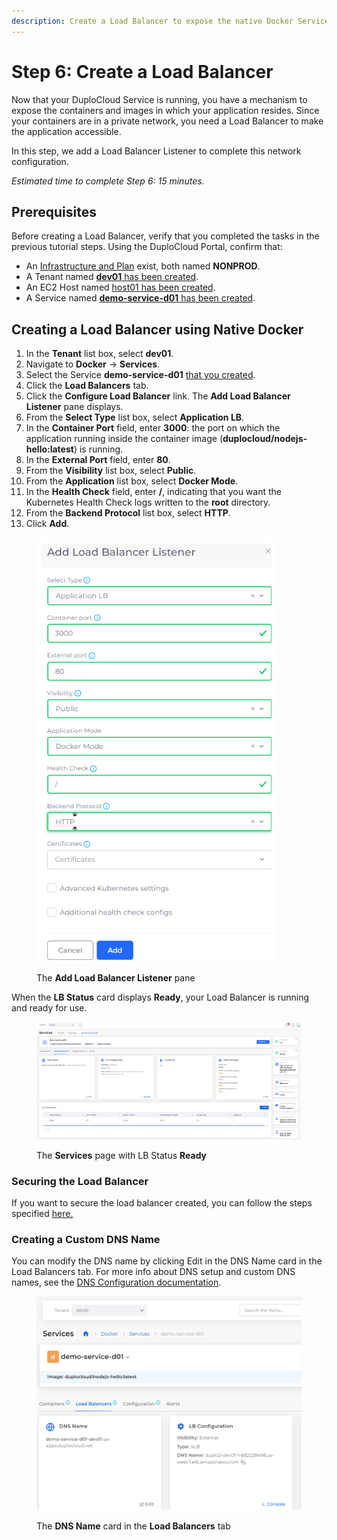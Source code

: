 ```yaml
---
description: Create a Load Balancer to expose the native Docker Service
---
```


# Step 6: Create a Load Balancer

Now that your DuploCloud Service is running, you have a mechanism to expose the containers and images in which your application resides. Since your containers are in a private network, you need a Load Balancer to make the application accessible.

In this step, we add a Load Balancer Listener to complete this network configuration.

_Estimated time to complete Step 6: 15 minutes._

## Prerequisites

Before creating a Load Balancer, verify that you completed the tasks in the previous tutorial steps. Using the DuploCloud Portal, confirm that:

* An [Infrastructure and Plan](../step-1-infrastructure.md) exist, both named **NONPROD**.
* A Tenant named [**dev01** has been created](../step-2-tenant.md).
* An EC2 Host named [host01 has been created](step-4-create-ec2-host.md).
* A Service named [**demo-service-d01** has been created](step-5-create-app-via-docker-native.md).&#x20;

## Creating a Load Balancer using Native Docker

1. In the **Tenant** list box, select **dev01**.
2. Navigate to **Docker** -> **Services**.
3. Select the Service **demo-service-d01** [that you created](step-5-create-app-via-docker-native.md).
4. Click the **Load Balancers** tab.
5. Click the **Configure Load Balancer** link. The **Add Load Balancer Listener** pane displays.
6. From the **Select Type** list box, select **Application LB**.
7. In the **Container Port** field, enter **3000**: the port on which the application running inside the container image (**duplocloud/nodejs-hello:latest**) is running.
8. In the **External Port** field, enter **80**.
9. From the **Visibility** list box, select **Public**.
10. From the **Application** list box, select **Docker Mode**.
11. In the **Health Check** field, enter **/**, indicating that you want the Kubernetes Health Check logs written to the **root** directory.
12. From the **Backend Protocol** list box, select **HTTP**.
13. Click **Add**.

<div align="left"><figure><img src="../../../.gitbook/assets/dockerp.png" alt=""><figcaption><p>The <strong>Add Load Balancer Listener</strong> pane</p></figcaption></figure></div>

When the **LB Status** card displays **Ready**, your Load Balancer is running and ready for use.

<figure><img src="../../../.gitbook/assets/Screenshot (142).png" alt=""><figcaption><p>The <strong>Services</strong> page with LB Status <strong>Ready</strong></p></figcaption></figure>

### Securing the Load Balancer

If you want to secure the load balancer created, you can follow the steps specified [here.](../quick-start-eks-services/step-7-secure-the-load-balancer.md)

### Creating a Custom DNS Name

You can modify the DNS name by clicking Edit in the DNS Name card in the Load Balancers tab. For more info about DNS setup and custom DNS names, see the [DNS Configuration documentation](../../../duplocloud-prerequisites/resolving-dns-failures.md).&#x20;

<div align="left"><figure><img src="../../../.gitbook/assets/shitpic.png" alt="" width="563"><figcaption><p>The <strong>DNS Name</strong> card in the <strong>Load Balancers</strong> tab</p></figcaption></figure></div>
